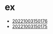 # ex
- [20221003150176](/zet/20221003150176/README.md)
- [20221003150175](/zet/20221003150175/README.md)

